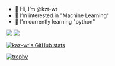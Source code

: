 - 👋 Hi, I’m @kzt-wt
- 👀 I’m interested in "Machine Learning"
- 🌱 I’m currently learning "python"
<!---- This is my blog→"https://kzt-wt-blog.netlify.app/"--->

[<img src="https://img.shields.io/badge/-Github-181717.svg?logo=github&style=popout">](https://github.com/kzt-wt)
[<img src="https://img.shields.io/badge/-Kaggle-FFFFFF.svg?logo=kaggle&style=popout">](https://www.kaggle.com/kztwt10)

[![kaz-wt's GitHub stats](https://github-readme-stats.vercel.app/api?username=kzt-wt&show_icons=true&theme=blue-green)](https://github.com/anuraghazra/github-readme-stats)

<!---
[![Top Langs](https://github-readme-stats.vercel.app/api/top-langs/?username=kzt-wt&show_icons=true&theme=blue-green)](https://github.com/anuraghazra/github-readme-stats)
--->

[![trophy](https://github-profile-trophy.vercel.app/?username=kzt-wt&theme=darkhub)](https://github.com/ryo-ma/github-profile-trophy)


<!---
kzt-wt/kzt-wt is a ✨ special ✨ repository because its `README.md` (this file) appears on your GitHub profile.
You can click the Preview link to take a look at your changes.
--->
